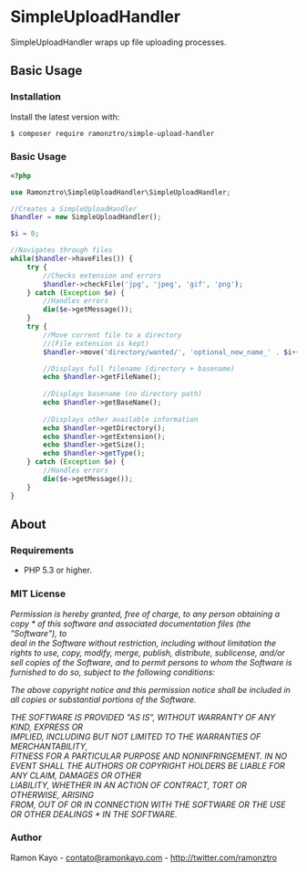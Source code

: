 # SimpleUploadHandler

SimpleUploadHandler wraps up file uploading processes.

## Basic Usage

### Installation

Install the latest version with:

```bash
$ composer require ramonztro/simple-upload-handler
```

### Basic Usage

```php
<?php

use Ramonztro\SimpleUploadHandler\SimpleUploadHandler;

//Creates a SimpleUploadHandler
$handler = new SimpleUploadHandler();

$i = 0;

//Navigates through files
while($handler->haveFiles()) {
    try {
        //Checks extension and errors
        $handler->checkFile('jpg', 'jpeg', 'gif', 'png');
    } catch (Exception $e) {
        //Handles errors
        die($e->getMessage());
    }
    try {
        //Move current file to a directory
        //(File extension is kept)
        $handler->move('directory/wanted/', 'optional_new_name_' . $i++);

        //Displays full filename (directory + basename)
        echo $handler->getFileName();
        
        //Displays basename (no directory path)
        echo $handler->getBaseName();
        
        //Displays other available information
        echo $handler->getDirectory();
        echo $handler->getExtension();
        echo $handler->getSize();
        echo $handler->getType();
    } catch (Exception $e) {
        //Handles errors
        die($e->getMessage());
    }
}

```

## About

### Requirements

- PHP 5.3 or higher.

### MIT License

*Permission is hereby granted, free of charge, to any person obtaining a copy * 
of this software and associated documentation files (the "Software"), to    
deal in the Software without restriction, including without limitation the  
rights to use, copy, modify, merge, publish, distribute, sublicense, and/or 
sell copies of the Software, and to permit persons to whom the Software is  
furnished to do so, subject to the following conditions:*                    
                                                                            
*The above copyright notice and this permission notice shall be included in  
all copies or substantial portions of the Software.*                         
                                                                            
*THE SOFTWARE IS PROVIDED "AS IS", WITHOUT WARRANTY OF ANY KIND, EXPRESS OR  
IMPLIED, INCLUDING BUT NOT LIMITED TO THE WARRANTIES OF MERCHANTABILITY,    
FITNESS FOR A PARTICULAR PURPOSE AND NONINFRINGEMENT. IN NO EVENT SHALL THE 
AUTHORS OR COPYRIGHT HOLDERS BE LIABLE FOR ANY CLAIM, DAMAGES OR OTHER      
LIABILITY, WHETHER IN AN ACTION OF CONTRACT, TORT OR OTHERWISE, ARISING     
FROM, OUT OF OR IN CONNECTION WITH THE SOFTWARE OR THE USE OR OTHER DEALINGS * 
IN THE SOFTWARE.*

### Author

Ramon Kayo - <contato@ramonkayo.com> - <http://twitter.com/ramonztro>
